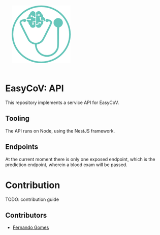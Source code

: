 <div style="padding: 20px" >
  <img src="logo.png" class="center">
</div>

# EasyCoV: API

This repository implements a service API for EasyCoV.

## Tooling

The API runs on Node, using the NestJS framework.

## Endpoints

At the current moment there is only one exposed endpoint, which is the prediction endpoint, wherein a blood exam will be passed.

# Contribution

TODO: contribution guide

## Contributors

- [Fernando Gomes](https://github.com/fercgomes)
